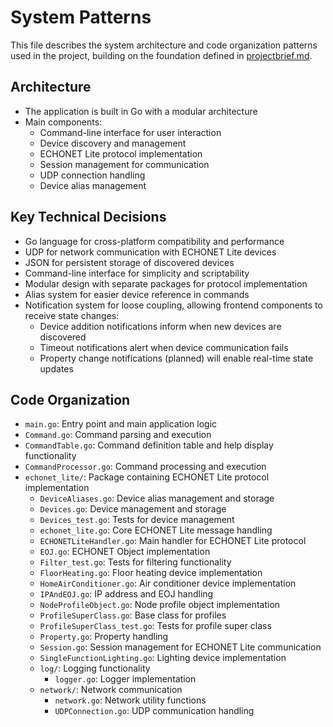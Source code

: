 # System Patterns

This file describes the system architecture and code organization patterns used in the project, building on the foundation defined in [projectbrief.md](./projectbrief.md).

## Architecture

- The application is built in Go with a modular architecture
- Main components:
  - Command-line interface for user interaction
  - Device discovery and management
  - ECHONET Lite protocol implementation
  - Session management for communication
  - UDP connection handling
  - Device alias management

## Key Technical Decisions

- Go language for cross-platform compatibility and performance
- UDP for network communication with ECHONET Lite devices
- JSON for persistent storage of discovered devices
- Command-line interface for simplicity and scriptability
- Modular design with separate packages for protocol implementation
- Alias system for easier device reference in commands
- Notification system for loose coupling, allowing frontend components to receive state changes:
  - Device addition notifications inform when new devices are discovered
  - Timeout notifications alert when device communication fails
  - Property change notifications (planned) will enable real-time state updates

## Code Organization

- `main.go`: Entry point and main application logic
- `Command.go`: Command parsing and execution
- `CommandTable.go`: Command definition table and help display functionality
- `CommandProcessor.go`: Command processing and execution
- `echonet_lite/`: Package containing ECHONET Lite protocol implementation
  - `DeviceAliases.go`: Device alias management and storage
  - `Devices.go`: Device management and storage
  - `Devices_test.go`: Tests for device management
  - `echonet_lite.go`: Core ECHONET Lite message handling
  - `ECHONETLiteHandler.go`: Main handler for ECHONET Lite protocol
  - `EOJ.go`: ECHONET Object implementation
  - `Filter_test.go`: Tests for filtering functionality
  - `FloorHeating.go`: Floor heating device implementation
  - `HomeAirConditioner.go`: Air conditioner device implementation
  - `IPAndEOJ.go`: IP address and EOJ handling
  - `NodeProfileObject.go`: Node profile object implementation
  - `ProfileSuperClass.go`: Base class for profiles
  - `ProfileSuperClass_test.go`: Tests for profile super class
  - `Property.go`: Property handling
  - `Session.go`: Session management for ECHONET Lite communication
  - `SingleFunctionLighting.go`: Lighting device implementation
  - `log/`: Logging functionality
    - `logger.go`: Logger implementation
  - `network/`: Network communication
    - `network.go`: Network utility functions
    - `UDPConnection.go`: UDP communication handling
